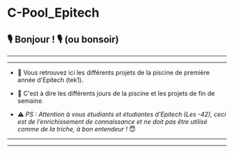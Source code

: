 # C-Pool_Epitech

## 🎙 __Bonjour ! 🎙 (ou bonsoir)__

--------------------
--------------------

* 📌 Vous retrouvez ici les différents projets de la piscine de première année d'Epitech (tek1).

* 📌 C'est à dire les différents jours de la piscine et les projets de fin de semaine.

* ⚠️ *PS : Attention à vous étudiants et étudiantes d'Epitech (Les -42), ceci est de l’enrichissement de connaissance et ne doit pas être utilisé comme de la triche, à bon entendeur !* 😇

--------------------
--------------------
